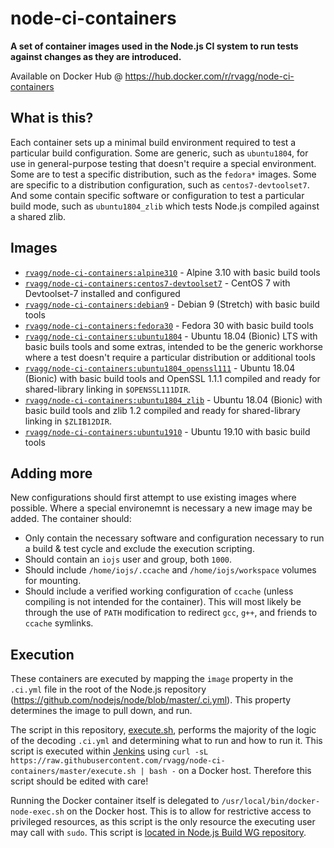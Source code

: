 # node-ci-containers

**A set of container images used in the Node.js CI system to run tests against changes as they are introduced.**

Available on Docker Hub @ https://hub.docker.com/r/rvagg/node-ci-containers

## What is this?

Each container sets up a minimal build environment required to test a particular build configuration. Some are generic, such as `ubuntu1804`, for use in general-purpose testing that doesn't require a special environment. Some are to test a specific distribution, such as the `fedora*` images. Some are specific to a distribution configuration, such as `centos7-devtoolset7`. And some contain specific software or configuration to test a particular build mode, such as `ubuntu1804_zlib` which tests Node.js compiled against a shared zlib.

## Images

* [`rvagg/node-ci-containers:alpine310`](https://github.com/rvagg/node-ci-containers/blob/master/alpine310) - Alpine 3.10 with basic build tools
* [`rvagg/node-ci-containers:centos7-devtoolset7`](https://github.com/rvagg/node-ci-containers/blob/master/centos7-devtoolset7) - CentOS 7 with Devtoolset-7 installed and configured
* [`rvagg/node-ci-containers:debian9`](https://github.com/rvagg/node-ci-containers/blob/master/debian9) - Debian 9 (Stretch) with basic build tools
* [`rvagg/node-ci-containers:fedora30`](https://github.com/rvagg/node-ci-containers/blob/master/fedora30) - Fedora 30 with basic build tools
* [`rvagg/node-ci-containers:ubuntu1804`](https://github.com/rvagg/node-ci-containers/blob/master/ubuntu1804) - Ubuntu 18.04 (Bionic) LTS with basic buils tools and some extras, intended to be the generic workhorse where a test doesn't require a particular distribution or additional tools
* [`rvagg/node-ci-containers:ubuntu1804_openssl111`](https://github.com/rvagg/node-ci-containers/blob/master/ubuntu1804_openssl111) - Ubuntu 18.04 (Bionic) with basic build tools and OpenSSL 1.1.1 compiled and ready for shared-library linking in `$OPENSSL111DIR`.
* [`rvagg/node-ci-containers:ubuntu1804_zlib`](https://github.com/rvagg/node-ci-containers/blob/master/ubuntu1804_zlib) - Ubuntu 18.04 (Bionic) with basic build tools and zlib 1.2 compiled and ready for shared-library linking in `$ZLIB12DIR`.
* [`rvagg/node-ci-containers:ubuntu1910`](https://github.com/rvagg/node-ci-containers/blob/master/ubuntu1910) - Ubuntu 19.10 with basic build tools

## Adding more

New configurations should first attempt to use existing images where possible. Where a special environemnt is necessary a new image may be added. The container should:

* Only contain the necessary software and configuration necessary to run a build & test cycle and exclude the execution scripting.
* Should contain an `iojs` user and group, both `1000`.
* Should include `/home/iojs/.ccache` and `/home/iojs/workspace` volumes for mounting.
* Should include a verified working configuration of `ccache` (unless compiling is not intended for the container). This will most likely be through the use of `PATH` modification to redirect `gcc`, `g++`, and friends to `ccache` symlinks.

## Execution

These containers are executed by mapping the `image` property in the `.ci.yml` file in the root of the Node.js repository (https://github.com/nodejs/node/blob/master/.ci.yml). This property determines the image to pull down, and run.

The script in this repository, [execute.sh](https://github.com/rvagg/node-ci-containers/blob/master/execute.sh), performs the majority of the logic of the decoding `.ci.yml` and determining what to run and how to run it. This script is executed within [Jenkins](https://ci.nodejs.org) using `curl -sL https://raw.githubusercontent.com/rvagg/node-ci-containers/master/execute.sh | bash -` on a Docker host. Therefore this script should be edited with care!

Running the Docker container itself is delegated to `/usr/local/bin/docker-node-exec.sh` on the Docker host. This is to allow for restrictive access to privileged resources, as this script is the only resource the executing user may call with `sudo`. This script is [located in Node.js Build WG repository](https://github.com/nodejs/build/blob/master/ansible/roles/jenkins-worker/files/docker-node-exec.sh).

